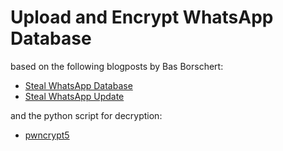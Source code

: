 # Upload and Encrypt WhatsApp Database #

based on the following blogposts by Bas Borschert:
- [Steal WhatsApp Database](http://bas.bosschert.nl/steal-whatsapp-database/)
- [Steal WhatsApp Update](http://bas.bosschert.nl/steal-whatsapp-update/)

and the python script for decryption:
- [pwncrypt5](https://github.com/aramosf/pwncrypt5)
